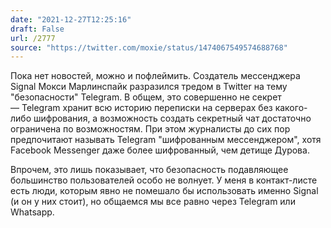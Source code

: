 ```yaml
---
date: "2021-12-27T12:25:16"
draft: False
url: /2777
source: "https://twitter.com/moxie/status/1474067549574688768"
---
```


Пока нет новостей, можно и пофлеймить. Создатель мессенджера Signal Мокси Марлинспайк разразился тредом в Twitter на тему "безопасности" Telegram. В общем, это совершенно не секрет — Telegram хранит всю историю переписки на серверах без какого-либо шифрования, а возможность создать секретный чат достаточно ограничена по возможностям. При этом журналисты до сих пор предпочитают называть Telegram "шифрованным мессенджером", хотя Facebook Messenger даже более шифрованный, чем детище Дурова.

Впрочем, это лишь показывает, что безопасность подавляющее большинство пользователей особо не волнует. У меня в контакт-листе есть люди, которым явно не помешало бы использовать именно Signal (и он у них стоит), но общаемся мы все равно через Telegram или Whatsapp.

